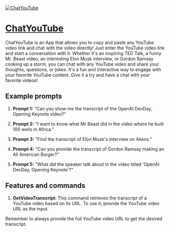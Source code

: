 [![ChatYouTube](https://files.oaiusercontent.com/file-ScKMCdSpPgqlmsdjjOPqYwMO?se=2123-10-19T16%3A16%3A31Z&sp=r&sv=2021-08-06&sr=b&rscc=max-age%3D31536000%2C%20immutable&rscd=attachment%3B%20filename%3DChatYouTube%2520Cropped.png&sig=fk%2BF7gZ2NoBqD3L47K5UgoevITwmYXRPtshfJ%2BpYAhU%3D)](https://chat.openai.com/g/g-wXOjYCTI9-chatyoutube)

# [ChatYouTube](https://chat.openai.com/g/g-wXOjYCTI9-chatyoutube)

ChatYouTube is an App that allows you to copy and paste any YouTube video link and chat with the video directly! Just enter the YouTube video link and start a conversation with it. Whether it's an inspiring TED Talk, a funny Mr. Beast video, an interesting Elon Musk interview, or Gordon Ramsay cooking up a storm, you can chat with any YouTube video and share your thoughts, questions, or jokes. It's a fun and interactive way to engage with your favorite YouTube content. Give it a try and have a chat with your favorite videos!

## Example prompts

1. **Prompt 1:** "Can you show me the transcript of the OpenAI DevDay, Opening Keynote video?"

2. **Prompt 2:** "I want to know what Mr Beast did in the video where he built 100 wells in Africa."

3. **Prompt 3:** "Find the transcript of Elon Musk's interview on Aliens."

4. **Prompt 4:** "Can you provide the transcript of Gordon Ramsay making an All American Burger?"

5. **Prompt 5:** "What did the speaker talk about in the video titled 'OpenAI DevDay, Opening Keynote'?"

## Features and commands

1. **GetVideoTranscript**: This command retrieves the transcript of a YouTube video based on its URL. To use it, provide the YouTube video URL as the input.

Remember to always provide the full YouTube video URL to get the desired transcript.